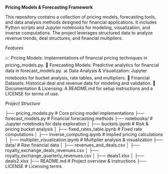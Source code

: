 **Pricing Models & Forecasting Framework**

This repository contains a collection of pricing models, forecasting tools, and data analysis methods designed for financial applications. It includes Python scripts and Jupyter notebooks for modeling, visualization, and inverse computations. The project leverages structured data to analyze revenue trends, deal structures, and financial multipliers.

*Features*

📈 Pricing Models: Implementations of financial pricing techniques in pricing_models.py.
🔮 Forecasting Models: Predictive analytics for financial data in forecast_models.py.
📊 Data Analysis & Visualization: Jupyter notebooks for bucket analysis, rate tables, and multipliers.
🏦 Financial Datasets: Historical deal and revenue data for modeling and validation.
📜 Documentation & Licensing: A README.md for setup instructions and a LICENSE for terms of use.

*Project Structure*

├── pricing_models.py        # Core pricing model implementations
├── forecast_models.py       # Financial forecasting methods
├── notebooks/               # Jupyter notebooks for data exploration
│   ├── buckets.ipynb        # Risk & pricing bucket analysis
│   ├── fixed_rates_table.ipynb  # Fixed rate computations
│   ├── inverse_computing.ipynb  # Implied pricing calculations
│   ├── multiplier_visualization.ipynb  # Multiplier analysis & visualization
├── data/                    # Raw financial data
│   ├── revenues_and_deals.csv
│   ├── royalty_exchange_deals_revenues.csv
│   ├── royalty_exchange_quarterly_revenues.csv
│   ├── deals1.xlsx
│   ├── deals2.xlsx
├── README.md                # Project overview & instructions
├── LICENSE                  # Licensing terms
